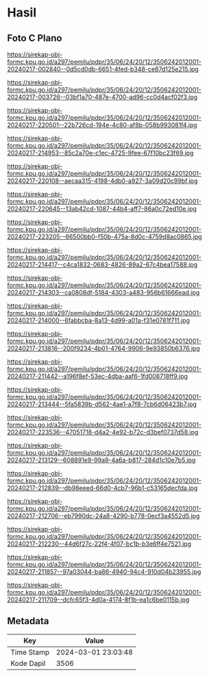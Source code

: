# Hasil

## Foto C Plano

https://sirekap-obj-formc.kpu.go.id/a297/pemilu/pdpr/35/06/24/20/12/3506242012001-20240217-002840--0d5cd0db-6651-4fed-b348-ce87d125e215.jpg

https://sirekap-obj-formc.kpu.go.id/a297/pemilu/pdpr/35/06/24/20/12/3506242012001-20240217-003726--03bf1a70-487e-4700-ad96-cc0d4acf02f3.jpg

https://sirekap-obj-formc.kpu.go.id/a297/pemilu/pdpr/35/06/24/20/12/3506242012001-20240217-220501--22b726cd-194e-4c80-af8b-058b993081f4.jpg

https://sirekap-obj-formc.kpu.go.id/a297/pemilu/pdpr/35/06/24/20/12/3506242012001-20240217-214953--85c2a70e-c1ec-4725-9fee-67f10bc23f69.jpg

https://sirekap-obj-formc.kpu.go.id/a297/pemilu/pdpr/35/06/24/20/12/3506242012001-20240217-220108--aecaa315-4198-4db0-a927-3a09d20c99bf.jpg

https://sirekap-obj-formc.kpu.go.id/a297/pemilu/pdpr/35/06/24/20/12/3506242012001-20240217-220645--13ab42cd-1087-44b4-aff7-86a0c72ed10e.jpg

https://sirekap-obj-formc.kpu.go.id/a297/pemilu/pdpr/35/06/24/20/12/3506242012001-20240217-223205--66500bb0-f50b-475a-8d0c-4759d8ac0865.jpg

https://sirekap-obj-formc.kpu.go.id/a297/pemilu/pdpr/35/06/24/20/12/3506242012001-20240217-214417--c4ca1832-0683-4826-89a2-67c4bea17588.jpg

https://sirekap-obj-formc.kpu.go.id/a297/pemilu/pdpr/35/06/24/20/12/3506242012001-20240217-214303--ca0808df-5184-4303-a483-956b61666ead.jpg

https://sirekap-obj-formc.kpu.go.id/a297/pemilu/pdpr/35/06/24/20/12/3506242012001-20240217-214000--6fabbcba-8a13-4d99-a01a-f31e0781f711.jpg

https://sirekap-obj-formc.kpu.go.id/a297/pemilu/pdpr/35/06/24/20/12/3506242012001-20240217-213816--200f9234-4b01-4764-9906-9e93850b6376.jpg

https://sirekap-obj-formc.kpu.go.id/a297/pemilu/pdpr/35/06/24/20/12/3506242012001-20240217-211442--a196f8ef-53ec-4dba-aaf6-1fd008718ff9.jpg

https://sirekap-obj-formc.kpu.go.id/a297/pemilu/pdpr/35/06/24/20/12/3506242012001-20240217-213444--5fa5839b-d562-4ae1-a7f8-7cb6d06423b7.jpg

https://sirekap-obj-formc.kpu.go.id/a297/pemilu/pdpr/35/06/24/20/12/3506242012001-20240217-223536--47051718-d4a2-4e92-b72c-d3bef0737d58.jpg

https://sirekap-obj-formc.kpu.go.id/a297/pemilu/pdpr/35/06/24/20/12/3506242012001-20240217-213129--608891e9-99a9-4a6a-b817-284d1c10e7b5.jpg

https://sirekap-obj-formc.kpu.go.id/a297/pemilu/pdpr/35/06/24/20/12/3506242012001-20240217-212839--db98eeed-66d0-4cb7-96b1-c53165decfda.jpg

https://sirekap-obj-formc.kpu.go.id/a297/pemilu/pdpr/35/06/24/20/12/3506242012001-20240217-212706--eb7990dc-24a8-4290-b778-0ecf3a4552d5.jpg

https://sirekap-obj-formc.kpu.go.id/a297/pemilu/pdpr/35/06/24/20/12/3506242012001-20240217-212230--44d6f27c-22f4-4f07-bc1b-b3e6ff4e7521.jpg

https://sirekap-obj-formc.kpu.go.id/a297/pemilu/pdpr/35/06/24/20/12/3506242012001-20240217-211857--97a03044-ba86-4940-94c4-910d04b23955.jpg

https://sirekap-obj-formc.kpu.go.id/a297/pemilu/pdpr/35/06/24/20/12/3506242012001-20240217-211709--dcfc65f3-4d0a-4174-8f1b-ea1c6be0115b.jpg


## Metadata

| Key        | Value               |
| ---------- | ------------------- |
| Time Stamp | 2024-03-01 23:03:48 |
| Kode Dapil | 3506                |



